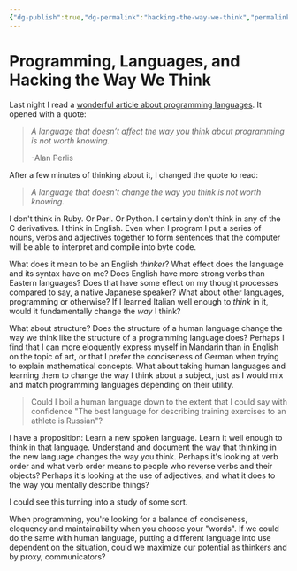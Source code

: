 ```yaml
---
{"dg-publish":true,"dg-permalink":"hacking-the-way-we-think","permalink":"/hacking-the-way-we-think/","title":"Programming, Languages, and Hacking the Way We Think","tags":["code"],"created":"2011-08-19T12:00:25+00:00","updated":"2022-08-06T07:58:04.000-04:00"}
---
```


# Programming, Languages, and Hacking the Way We Think

Last night I read a [wonderful article about programming languages][1]. It opened with a quote:

> _A language that doesn’t affect the way you think about programming is not worth knowing._
>
>  -Alan Perlis

After a few minutes of thinking about it, I changed the quote to read:

> _A language that doesn't change the way you think is not worth knowing._

I don't think in Ruby. Or Perl. Or Python. I certainly don't think in any of the C derivatives. I think in English. Even when I program I put a series of nouns, verbs and adjectives together to form sentences that the computer will be able to interpret and compile into byte code.

What does it mean to be an English _thinker_? What effect does the language and its syntax have on me? Does English have more strong verbs than Eastern languages? Does that have some effect on my thought processes compared to say, a native Japanese speaker? What about other languages, programming or otherwise? If I learned Italian well enough to _think_ in it, would it fundamentally change the _way_ I think?

What about structure? Does the structure of a human language change the way we think like the structure of a programming language does? Perhaps I find that I can more eloquently express myself in Mandarin than in English on the topic of art, or that I prefer the conciseness of German when trying to explain mathematical concepts. What about taking human languages and learning them to change the way I think about a subject, just as I would mix and match programming languages depending on their utility.

> Could I boil a human language down to the extent that I could say with confidence "The best language for describing training exercises to an athlete is Russian"?

I have a proposition: Learn a new spoken language. Learn it well enough to think in that language. Understand and document the way that thinking in the new language changes the way you think. Perhaps it's looking at verb order and what verb order means to people who reverse verbs and their objects? Perhaps it's looking at the use of adjectives, and what it does to the way you mentally describe things?

I could see this turning into a study of some sort.

When programming, you're looking for a balance of conciseness, eloquency and maintainability when you choose your "words". If we could do the same with human language, putting a different language into use dependent on the situation, could we maximize our potential as thinkers and by proxy, communicators?

 [1]: http://blog.fogus.me/2011/08/14/perlis-languages/
